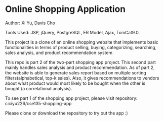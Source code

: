 # Online Shopping Application
Author: Xi Yu, Davis Cho
        
Tools Used: JSP, jQuery, PostgreSQL, ER Model, Ajax, TomCat9.0.

This project is a clone of an online shopping website that implements basic functionalities in terms of product selling, buying, categorizing, searching, sales analysis, and  product recommendation system.

This repo is part 2 of the two-part shopping app project. This second part mainly handles sales analysis and product recommendation. As of part 2, the website is able to generate sales report based on multiple sorting filters(alphabetical, top-k sales). Also, it gives recommendations to vendors about what product would most likely to be bought when the other is bought (a correlational analysis).

To see part 1 of the shopping app project, please visit repository: ciciyu226/cse135-shopping-app

Please clone or download the repository to try out the app :)
